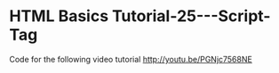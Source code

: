HTML Basics Tutorial-25---Script-Tag
====================================

Code for the following video tutorial http://youtu.be/PGNjc7568NE
